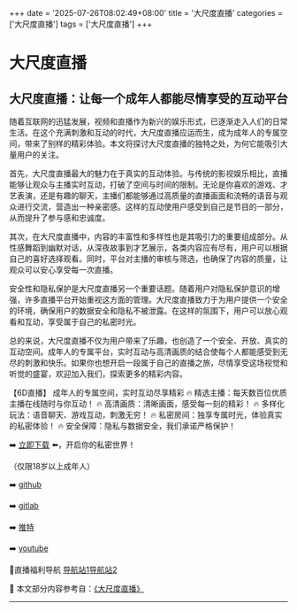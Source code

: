 +++
date = '2025-07-26T08:02:49+08:00'
title = '大尺度直播'
categories = ['大尺度直播']
tags = ['大尺度直播']
+++

# 大尺度直播

## 大尺度直播：让每一个成年人都能尽情享受的互动平台

随着互联网的迅猛发展，视频和直播作为新兴的娱乐形式，已逐渐走入人们的日常生活。在这个充满刺激和互动的时代，大尺度直播应运而生，成为成年人的专属空间，带来了别样的精彩体验。本文将探讨大尺度直播的独特之处，为何它能吸引大量用户的关注。

首先，大尺度直播最大的魅力在于真实的互动体验。与传统的影视娱乐相比，直播能够让观众与主播实时互动，打破了空间与时间的限制。无论是你喜欢的游戏、才艺表演，还是有趣的聊天，主播们都能够通过高质量的直播画面和流畅的语音与观众进行交流，营造出一种亲密感。这样的互动使用户感受到自己是节目的一部分，从而提升了参与感和忠诚度。

其次，在大尺度直播中，内容的丰富性和多样性也是其吸引力的重要组成部分。从性感舞蹈到幽默对话，从深夜故事到才艺展示，各类内容应有尽有，用户可以根据自己的喜好选择观看。同时，平台对主播的审核与筛选，也确保了内容的质量，让观众可以安心享受每一次直播。

安全性和隐私保护是大尺度直播另一个重要话题。随着用户对隐私保护意识的增强，许多直播平台开始重视这方面的管理。大尺度直播致力于为用户提供一个安全的环境，确保用户的数据安全和隐私不被泄露。在这样的氛围下，用户可以放心观看和互动，享受属于自己的私密时光。

总的来说，大尺度直播不仅为用户带来了乐趣，也创造了一个安全、开放、真实的互动空间。成年人的专属平台，实时互动与高清画质的结合使每个人都能感受到无尽的刺激和快乐。如果你也想开启一段属于自己的直播之旅，尽情享受这场视觉和听觉的盛宴，欢迎加入我们，探索更多的精彩内容。

【6D直播】
成年人的专属空间，实时互动尽享精彩
🔥 精选主播：每天数百位优质主播在线随时与你互动！
🔥 高清画质：清晰画面，感受每一刻的精彩！
🔥 多样化玩法：语音聊天、游戏互动，刺激无穷！
🔥 私密房间：独享专属时光，体验真实的私密体验！
🔥 安全保障：隐私与数据安全，我们承诺严格保护！

➡️ [立即下载](https://down123.s3.ap-east-1.amazonaws.com/down/down.html?channelCode=blog) ⬅️，开启你的私密世界！

（仅限18岁以上成年人）

➡️ [github](https://aldult-live.github.io/)

➡️ [gitlab](https://seo-09598d.gitlab.io/)

➡️ [推特](https://x.com/wegame33)

➡️ [youtube](https://www.youtube.com/@6Dlive)

🔞直播福利导航 [导航站1](https://webstack-86085a.gitlab.io/)[导航站2](https://onlygit123-2.github.io/)


📘 本文部分内容参考自：[《大尺度直播》](https://github.com/wsdh25/wsdh)

---
